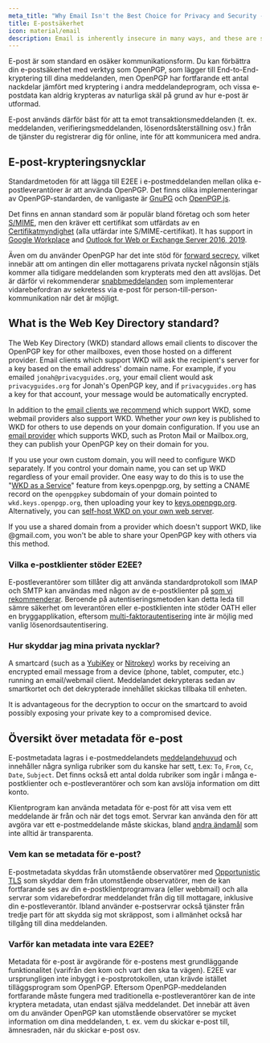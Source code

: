 ```yaml
---
meta_title: "Why Email Isn't the Best Choice for Privacy and Security - Privacy Guides"
title: E-postsäkerhet
icon: material/email
description: Email is inherently insecure in many ways, and these are some of the reasons it isn't our top choice for secure communications.
---
```


E-post är som standard en osäker kommunikationsform. Du kan förbättra din e-postsäkerhet med verktyg som OpenPGP, som lägger till End-to-End-kryptering till dina meddelanden, men OpenPGP har fortfarande ett antal nackdelar jämfört med kryptering i andra meddelandeprogram, och vissa e-postdata kan aldrig krypteras av naturliga skäl på grund av hur e-post är utformad.

E-post används därför bäst för att ta emot transaktionsmeddelanden (t. ex. meddelanden, verifieringsmeddelanden, lösenordsåterställning osv.) från de tjänster du registrerar dig för online, inte för att kommunicera med andra.

## E-post-krypteringsnycklar

Standardmetoden för att lägga till E2EE i e-postmeddelanden mellan olika e-postleverantörer är att använda OpenPGP. Det finns olika implementeringar av OpenPGP-standarden, de vanligaste är [GnuPG](https://en.wikipedia.org/wiki/GNU_Privacy_Guard) och [OpenPGP.js](https://openpgpjs.org).

Det finns en annan standard som är populär bland företag och som heter [S/MIME](https://en.wikipedia.org/wiki/S/MIME), men den kräver ett certifikat som utfärdats av en [Certifikatmyndighet](https://en.wikipedia.org/wiki/Certificate_authority) (alla utfärdar inte S/MIME-certifikat). It has support in [Google Workplace](https://support.google.com/a/topic/9061730) and [Outlook for Web or Exchange Server 2016, 2019](https://support.office.com/article/encrypt-messages-by-using-s-mime-in-outlook-on-the-web-878c79fc-7088-4b39-966f-14512658f480).

Även om du använder OpenPGP har det inte stöd för [forward secrecy](https://en.wikipedia.org/wiki/Forward_secrecy), vilket innebär att om antingen din eller mottagarens privata nyckel någonsin stjäls kommer alla tidigare meddelanden som krypterats med den att avslöjas. Det är därför vi rekommenderar [snabbmeddelanden](../real-time-communication.md) som implementerar vidarebefordran av sekretess via e-post för person-till-person-kommunikation när det är möjligt.

## What is the Web Key Directory standard?

The Web Key Directory (WKD) standard allows email clients to discover the OpenPGP key for other mailboxes, even those hosted on a different provider. Email clients which support WKD will ask the recipient's server for a key based on the email address' domain name. For example, if you emailed `jonah@privacyguides.org`, your email client would ask `privacyguides.org` for Jonah's OpenPGP key, and if `privacyguides.org` has a key for that account, your message would be automatically encrypted.

In addition to the [email clients we recommend](../email-clients.md) which support WKD, some webmail providers also support WKD. Whether *your own* key is published to WKD for others to use depends on your domain configuration. If you use an [email provider](../email.md#openpgp-compatible-services) which supports WKD, such as Proton Mail or Mailbox.org, they can publish your OpenPGP key on their domain for you.

If you use your own custom domain, you will need to configure WKD separately. If you control your domain name, you can set up WKD regardless of your email provider. One easy way to do this is to use the "[WKD as a Service](https://keys.openpgp.org/about/usage#wkd-as-a-service)" feature from keys.openpgp.org, by setting a CNAME record on the `openpgpkey` subdomain of your domain pointed to `wkd.keys.openpgp.org`, then uploading your key to [keys.openpgp.org](https://keys.openpgp.org). Alternatively, you can [self-host WKD on your own web server](https://wiki.gnupg.org/WKDHosting).

If you use a shared domain from a provider which doesn't support WKD, like @gmail.com, you won't be able to share your OpenPGP key with others via this method.

### Vilka e-postklienter stöder E2EE?

E-postleverantörer som tillåter dig att använda standardprotokoll som IMAP och SMTP kan användas med någon av de e-postklienter på [som vi rekommenderar](../email-clients.md). Beroende på autentiseringsmetoden kan detta leda till sämre säkerhet om leverantören eller e-postklienten inte stöder OATH eller en bryggapplikation, eftersom [multi-faktorautentisering](multi-factor-authentication.md) inte är möjlig med vanlig lösenordsautentisering.

### Hur skyddar jag mina privata nycklar?

A smartcard (such as a [YubiKey](https://support.yubico.com/hc/articles/360013790259-Using-Your-YubiKey-with-OpenPGP) or [Nitrokey](../security-keys.md#nitrokey)) works by receiving an encrypted email message from a device (phone, tablet, computer, etc.) running an email/webmail client. Meddelandet dekrypteras sedan av smartkortet och det dekrypterade innehållet skickas tillbaka till enheten.

It is advantageous for the decryption to occur on the smartcard to avoid possibly exposing your private key to a compromised device.

## Översikt över metadata för e-post

E-postmetadata lagras i e-postmeddelandets [meddelandehuvud](https://en.wikipedia.org/wiki/Email#Message_header) och innehåller några synliga rubriker som du kanske har sett, t.ex: `To`, `From`, `Cc`, `Date`, `Subject`. Det finns också ett antal dolda rubriker som ingår i många e-postklienter och e-postleverantörer och som kan avslöja information om ditt konto.

Klientprogram kan använda metadata för e-post för att visa vem ett meddelande är från och när det togs emot. Servrar kan använda den för att avgöra var ett e-postmeddelande måste skickas, bland [andra ändamål](https://en.wikipedia.org/wiki/Email#Message_header) som inte alltid är transparenta.

### Vem kan se metadata för e-post?

E-postmetadata skyddas från utomstående observatörer med [Opportunistic TLS](https://en.wikipedia.org/wiki/Opportunistic_TLS) som skyddar dem från utomstående observatörer, men de kan fortfarande ses av din e-postklientprogramvara (eller webbmail) och alla servrar som vidarebefordrar meddelandet från dig till mottagare, inklusive din e-postleverantör. Ibland använder e-postservrar också tjänster från tredje part för att skydda sig mot skräppost, som i allmänhet också har tillgång till dina meddelanden.

### Varför kan metadata inte vara E2EE?

Metadata för e-post är avgörande för e-postens mest grundläggande funktionalitet (varifrån den kom och vart den ska ta vägen). E2EE var ursprungligen inte inbyggt i e-postprotokollen, utan krävde istället tilläggsprogram som OpenPGP. Eftersom OpenPGP-meddelanden fortfarande måste fungera med traditionella e-postleverantörer kan de inte kryptera metadata, utan endast själva meddelandet. Det innebär att även om du använder OpenPGP kan utomstående observatörer se mycket information om dina meddelanden, t. ex. vem du skickar e-post till, ämnesraden, när du skickar e-post osv.
